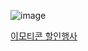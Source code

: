 ![image](https://github.com/koreaIT-study/programmers/assets/32920566/7d6ecb7c-6b13-4cf0-bede-806e9eb94f11)


[이모티콘 할인행사](https://school.programmers.co.kr/learn/courses/30/lessons/150368)
